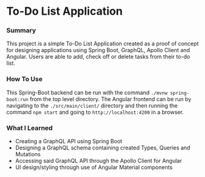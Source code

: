 # To-Do List Application #

### Summary ###
This project is a simple To-Do List Application created as a proof of concept for designing 
applications using Spring Boot, GraphQL, Apollo Client and Angular. Users are able to add,
check off or delete tasks from their to-do list.

### How To Use ###
This Spring-Boot backend can be run with the command ```./mvnw spring-boot:run``` from the top
level directory. The Angular frontend can be run by navigating to the ```./src/main/client/```
directory and then running the command ```npm start``` and going to ```http://localhost:4200```
in a browser.

### What I Learned ###
- Creating a GraphQL API using Spring Boot
- Designing a GraphQL schema containing created Types, Queries and Mutations
- Accessing said GraphQL API through the Apollo Client for Angular
- UI design/styling through use of Angular Material components